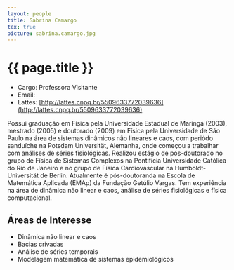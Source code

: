 ```yaml
---
layout: people
title: Sabrina Camargo
tex: true
picture: sabrina.camargo.jpg
---
```


# {{ page.title }}

- Cargo: Professora Visitante
- Email: <script type='text/javascript'>var a = new Array('v.br','amargo@fg','sabrina.c');document.write("<a href='mailto:"+a[2]+a[1]+a[0]+"'>"+a[2]+a[1]+a[0]+"</a>");</script>
- Lattes: [http://lattes.cnpq.br/5509633772039636](http://lattes.cnpq.br/5509633772039636)

Possui graduação em Física pela Universidade Estadual de Maringá
(2003), mestrado (2005) e doutorado (2009) em Física pela Universidade
de São Paulo na área de sistemas dinâmicos não lineares e caos, com
periódo sanduíche na Potsdam Universität, Alemanha, onde começou a
trabalhar com análises de séries fisiológicas. Realizou estágio de
pós-doutorado no grupo de Física de Sistemas Complexos na Pontifícia
Universidade Católica do Rio de Janeiro e no grupo de Física
Cardiovascular na Humboldt-Universität de Berlin. Atualmente é
pós-doutoranda na Escola de Matemática Aplicada (EMAp) da Fundação
Getúlio Vargas. Tem experiência na área de dinâmica não linear e caos,
análise de séries fisiológicas e física computacional.

## Áreas de Interesse

- Dinâmica não linear e caos
- Bacias crivadas
- Análise de séries temporais
- Modelagem matemática de sistemas epidemiológicos
